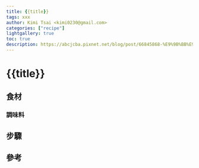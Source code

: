 ```yaml
---
title: {{title}}
tags: xxx
author: Kimi Tsai <kimi0230@gmail.com>
categories: ["recipe"]
lightgallery: true
toc: true
description: https://abcjcba.pixnet.net/blog/post/66845868-%E9%9B%BB%E9%8D%8B%E7%85%AE%E7%B6%BF%E5%AF%86%E7%B4%85%E8%B1%86%E6%B9%AF
---
```

# {{title}}

## 食材

### 調味料

## 步驟

## 參考

